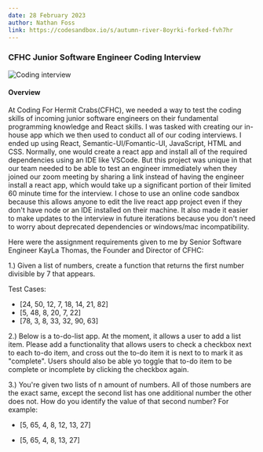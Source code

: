 ```yaml
---
date: 28 February 2023
author: Nathan Foss
link: https://codesandbox.io/s/autumn-river-8oyrki-forked-fvh7hr
---
```


### CFHC Junior Software Engineer Coding Interview

![Coding interview](/images/portfolio/junior-interview.png)

#### Overview

At Coding For Hermit Crabs(CFHC), we needed a way to test the coding skills of incoming junior software engineers on their fundamental programming knowledge and React skills. I was tasked with creating our in-house app which we then used to conduct all of our coding interviews. I ended up using React, Semantic-UI/Fomantic-UI, JavaScript, HTML and CSS. Normally, one would create a react app and install all of the required dependencies using an IDE like VSCode. But this project was unique in that our team needed to be able to test an engineer immediately when they joined our zoom meeting by sharing a link instead of having the engineer install a react app, which would take up a significant portion of their limited 60 minute time for the interview. I chose to use an online code sandbox because this allows anyone to edit the live react app project even if they don't have node or an IDE installed on their machine. It also made it easier to make updates to the interview in future iterations because you don't need to worry about deprecated dependencies or windows/mac incompatibility. 

Here were the assignment requirements given to me by Senior Software Engineer KayLa Thomas, the Founder and Director of CFHC:

1.) Given a list of numbers, create a function that returns the first number divisible by 7 that appears.

Test Cases:
- [24, 50, 12, 7, 18, 14, 21, 82]
- [5, 48, 8, 20, 7, 22]
- [78, 3, 8, 33, 32, 90, 63]

2.) Below is a to-do-list app. At the moment, it allows a user to add a list item. Please add a functionality that allows users to check a checkbox next to each to-do item, and cross out the to-do item it is next to to mark it as "complete". Users should also be able yo toggle that to-do item to be complete or incomplete by clicking the checkbox again. 

3.) You're given two lists of n amount of numbers. All of those numbers are the exact same, except the second list has one additional number the other does not. How do you identify the value of that second number? For example:

- [5, 65, 4, 8, 12, 13, 27]

- [5, 65, 4, 8, 13, 27]
